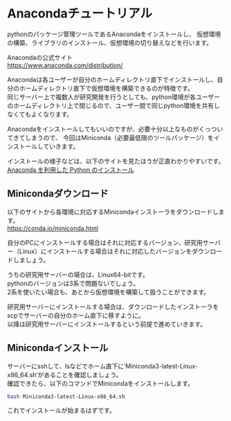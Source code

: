 # Anacondaチュートリアル
pythonのパッケージ管理ツールであるAnacondaをインストールし、
仮想環境の構築、ライブラリのインストール、仮想環境の切り替えなどを行います。

Anacondaの公式サイト  
https://www.anaconda.com/distribution/

Anacondaは各ユーザーが自分のホームディレクトリ直下でインストールし、自分のホームディレクトリ直下で仮想環境を構築できるのが特徴です。  
同じサーバー上で複数人が研究開発を行うとしても、python環境が各ユーザーのホームディレクトリ上で閉じるので、ユーザー間で同じpython環境を共有しなくてもよくなります。

Anacondaをインストールしてもいいのですが、必要十分以上なものがくっついてきてしまうので、
今回はMiniconda（必要最低限のツールパッケージ）をインストールしていきます。

インストールの様子などは、以下のサイトを見たほうが正直わかりやすいです。  
[Anaconda を利用した Python のインストール](http://pythondatascience.plavox.info/pythonのインストール/anaconda-ubuntu-linux)

## Minicondaダウンロード
以下のサイトから各環境に対応するMinicondaインストーラをダウンロードします。  
https://conda.io/miniconda.html

自分のPCにインストールする場合はそれに対応するバージョン、研究用サーバー（Linux）にインストールする場合はそれに対応したバージョンをダウンロードしましょう。  

うちの研究用サーバーの場合は、Linux64-bitです。  
pythonのバージョンは3系で問題ないでしょう。  
2系を使いたい場合も、あとから仮想環境を構築して扱うことができます。

研究用サーバーにインストールする場合は、ダウンロードしたインストーラをscpでサーバーの自分のホーム直下に移すように。  
以降は研究用サーバーにインストールするという前提で進めていきます。

## Minicondaインストール
サーバーにsshして、lsなどでホーム直下に’Miniconda3-latest-Linux-x86_64.sh’があることを確認しましょう。  
確認できたら、以下のコマンドでMinicondaをインストールします。
```bash
bash Miniconda3-latest-Linux-x86_64.sh
```
これでインストールが始まるはずです。